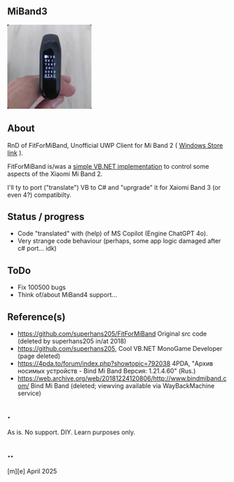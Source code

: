 ## MiBand3
![Logo](Images/logo.png)

## About 
RnD of FitForMiBand, Unofficial UWP Client for Mi Band 2 ( [Windows Store link](https://apps.microsoft.com/detail/9p9p4lqh99c7?hl=ru-RU&gl=RU)  ).

FitForMiBand is/was a [simple VB.NET implementation](https://github.com/AL3X1/FitForMiBand) to control some aspects of the Xiaomi Mi Band 2. 
 
I'll ty to port ("translate") VB to C# and "uprgrade" it for Xaiomi Band 3 (or even 4?) compatibilty.

## Status / progress
- Code "translated" with (help) of MS Copilot (Engine ChatGPT 4o).
- Very strange code behaviour (perhaps, some app logic damaged after c# port... idk) 

## ToDo
- Fix 100500 bugs
- Think of/about MiBand4 support...

## Reference(s)
- https://github.com/superhans205/FitForMiBand Original src code (deleted by superhans205 in/at 2018)
- https://github.com/superhans205, Cool VB.NET MonoGame Developer (page deleted)
- https://4pda.to/forum/index.php?showtopic=792038 4PDA, "Архив носимых устройств - Bind Mi Band Версия: 1.21.4.60" (Rus.)
- https://web.archive.org/web/20181224120806/http://www.bindmiband.com/ Bind Mi Band (deleted; viewving available via WayBackMachine service)

## .
As is. No support. DIY. Learn purposes only.

## ..
[m][e] April 2025